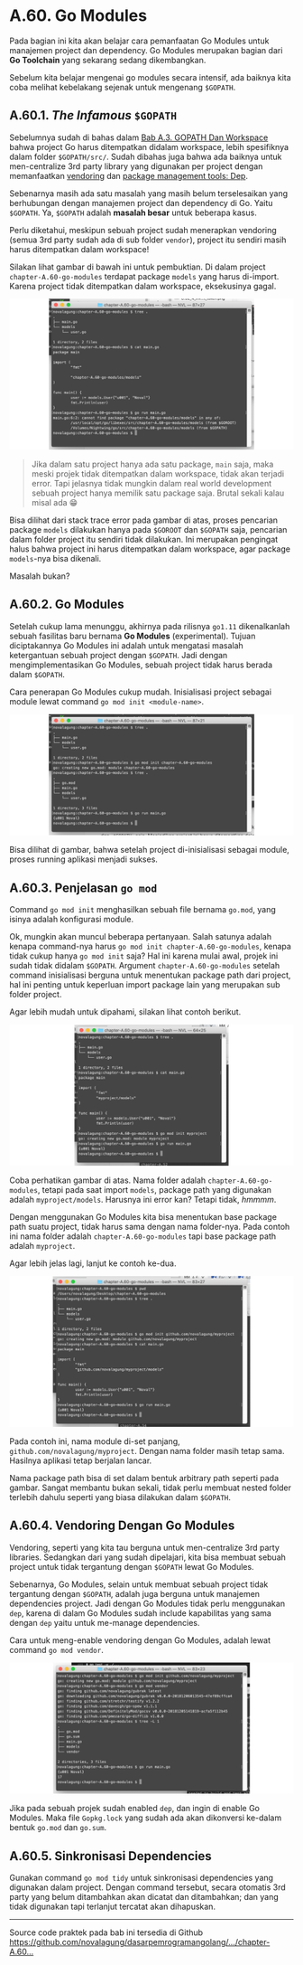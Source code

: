 # A.60. Go Modules

Pada bagian ini kita akan belajar cara pemanfaatan Go Modules untuk manajemen project dan dependency. Go Modules merupakan bagian dari **Go Toolchain** yang sekarang sedang dikembangkan.

Sebelum kita belajar mengenai go modules secara intensif, ada baiknya kita coba melihat kebelakang sejenak untuk mengenang `$GOPATH`.

## A.60.1. *The Infamous* `$GOPATH`

Sebelumnya sudah di bahas dalam [Bab A.3. GOPATH Dan Workspace](/3-gopath-dan-workspace.html) bahwa project Go harus ditempatkan didalam workspace, lebih spesifiknya dalam folder `$GOPATH/src/`. Sudah dibahas juga bahwa ada baiknya untuk men-centralize 3rd party library yang digunakan per project dengan memanfaatkan [vendoring](/A-58-go-vendoring.html) dan [package management tools: Dep](/A-59-go-dep.html).

Sebenarnya masih ada satu masalah yang masih belum terselesaikan yang berhubungan dengan manajemen project dan dependency di Go. Yaitu `$GOPATH`. Ya, `$GOPATH` adalah **masalah besar** untuk beberapa kasus.

Perlu diketahui, meskipun sebuah project sudah menerapkan vendoring (semua 3rd party sudah ada di sub folder `vendor`), project itu sendiri masih harus ditempatkan dalam workspace!

Silakan lihat gambar di bawah ini untuk pembuktian. Di dalam project `chapter-A.60-go-modules` terdapat package `models` yang harus di-import. Karena project tidak ditempatkan dalam workspace, eksekusinya gagal.

![Import error](images/A.60_1_import_error.png)

> Jika dalam satu project hanya ada satu package, `main` saja, maka meski projek tidak ditempatkan dalam workspace, tidak akan terjadi error. Tapi jelasnya tidak mungkin dalam real world development sebuah project hanya memilik satu package saja. Brutal sekali kalau misal ada 😁

Bisa dilihat dari stack trace error pada gambar di atas, proses pencarian package `models` dilakukan hanya pada `$GOROOT` dan `$GOPATH` saja, pencarian dalam folder project itu sendiri tidak dilakukan. Ini merupakan pengingat halus bahwa project ini harus ditempatkan dalam workspace, agar package `models`-nya bisa dikenali.

Masalah bukan?

## A.60.2. Go Modules

Setelah cukup lama menunggu, akhirnya pada rilisnya `go1.11` dikenalkanlah sebuah fasilitas baru bernama **Go Modules** (experimental). Tujuan diciptakannya Go Modules ini adalah untuk mengatasi masalah ketergantuan sebuah project dengan `$GOPATH`. Jadi dengan mengimplementasikan Go Modules, sebuah project tidak harus berada dalam `$GOPATH`.

Cara penerapan Go Modules cukup mudah. Inisialisasi project sebagai module lewat command `go mod init <module-name>`.

![Go Mod](images/A.60_2_go_mod.png)

Bisa dilihat di gambar, bahwa setelah project di-inisialisasi sebagai module, proses running aplikasi menjadi sukses.

## A.60.3. Penjelasan `go mod`

Command `go mod init` menghasilkan sebuah file bernama `go.mod`, yang isinya adalah konfigurasi module.

Ok, mungkin akan muncul beberapa pertanyaan. Salah satunya adalah kenapa command-nya harus `go mod init chapter-A.60-go-modules`, kenapa tidak cukup hanya `go mod init` saja? Hal ini karena mulai awal, projek ini sudah tidak didalam `$GOPATH`. Argument `chapter-A.60-go-modules` setelah command inisialisasi berguna untuk menentukan package path dari project, hal ini penting untuk keperluan import package lain yang merupakan sub folder project.

Agar lebih mudah untuk dipahami, silakan lihat contoh berikut.

![Example Module Name 1](images/A.60_3_module_name_1.png)

Coba perhatikan gambar di atas. Nama folder adalah `chapter-A.60-go-modules`, tetapi pada saat import `models`, package path yang digunakan adalah `myproject/models`. Harusnya ini error kan? Tetapi tidak, *hmmmm*.

Dengan menggunakan Go Modules kita bisa menentukan base package path suatu project, tidak harus sama dengan nama folder-nya. Pada contoh ini nama folder adalah `chapter-A.60-go-modules` tapi base package path adalah `myproject`.

Agar lebih jelas lagi, lanjut ke contoh ke-dua.

![Example Module Name 2](images/A.60_4_module_name_2.png)

Pada contoh ini, nama module di-set panjang, `github.com/novalagung/myproject`. Dengan nama folder masih tetap sama. Hasilnya aplikasi tetap berjalan lancar.

Nama package path bisa di set dalam bentuk arbitrary path seperti pada gambar. Sangat membantu bukan sekali, tidak perlu membuat nested folder terlebih dahulu seperti yang biasa dilakukan dalam `$GOPATH`.

## A.60.4. Vendoring Dengan Go Modules

Vendoring, seperti yang kita tau berguna untuk men-centralize 3rd party libraries. Sedangkan dari yang sudah dipelajari, kita bisa membuat sebuah project untuk tidak tergantung dengan `$GOPATH` lewat Go Modules.

Sebenarnya, Go Modules, selain untuk membuat sebuah project tidak tergantung dengan `$GOPATH`, adalah juga berguna untuk manajemen dependencies project. Jadi dengan Go Modules tidak perlu menggunakan `dep`, karena di dalam Go Modules sudah include kapabilitas yang sama dengan `dep` yaitu untuk me-manage dependencies.

Cara untuk meng-enable vendoring dengan Go Modules, adalah lewat command `go mod vendor`.

![Go Modules + Vendoring](images/A.60_5_mod_vendor.png)

Jika pada sebuah projek sudah enabled `dep`, dan ingin di enable Go Modules. Maka file `Gopkg.lock` yang sudah ada akan dikonversi ke-dalam bentuk `go.mod` dan `go.sum`.

## A.60.5. Sinkronisasi Dependencies

Gunakan command `go mod tidy` untuk sinkronisasi dependencies yang digunakan dalam project. Dengan command tersebut, secara otomatis 3rd party yang belum ditambahkan akan dicatat dan ditambahkan; dan yang tidak digunakan tapi terlanjut tercatat akan dihapuskan.

---

<div class="source-code-link">
    <div class="source-code-link-message">Source code praktek pada bab ini tersedia di Github</div>
    <a href="https://github.com/novalagung/dasarpemrogramangolang/tree/master/chapter-A.60-go-modules">https://github.com/novalagung/dasarpemrogramangolang/.../chapter-A.60...</a>
</div>
